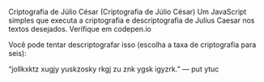 Criptografia de Júlio César (Criptografia de Júlio César)
Um JavaScript simples que executa a criptografia e descriptografia de Julius Caesar nos textos desejados. Verifique em codepen.io

Você pode tentar descriptografar isso (escolha a taxa de criptografia para seis):

“jollkxktz xugjy yuskzosky rkgj zu znk ygsk igyzrk.” — put ytuc

